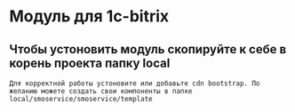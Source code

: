 # Модуль для 1c-bitrix
Чтобы устоновить модуль скопируйте к себе в корень проекта папку local
------------
    Для корректной работы устоновите или добавьте cdn bootstrap. По желанию можете создать свои компоненты в папке local/smoservice/smoservice/template
    
